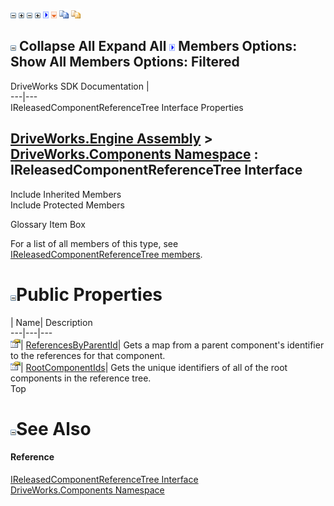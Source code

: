 ![](dotnetimages/collapse.gif) ![](dotnetimages/expand.gif) ![](dotnetimages/collapse.gif) ![](dotnetimages/expand.gif) ![](dotnetimages/drpdown.gif) ![](dotnetimages/drpdown_orange.gif) ![](dotnetimages/copycode.gif) ![](dotnetimages/copycodeHighlight.gif)

![](dotnetimages/collapse.gif) Collapse All Expand All ![](dotnetimages/drpdown.gif) Members Options: Show All  Members Options: Filtered   
---  
DriveWorks SDK Documentation  |   
---|---  
IReleasedComponentReferenceTree Interface Properties   
  
[DriveWorks.Engine Assembly](topic2156.md) > [DriveWorks.Components Namespace](topic6089.md) : IReleasedComponentReferenceTree Interface  
---  
  
Include Inherited Members    
Include Protected Members    


Glossary Item Box

For a list of all members of this type, see [IReleasedComponentReferenceTree members](topic6107.md).

# ![](dotnetimages/collapse.gif)Public Properties

| Name| Description  
---|---|---  
![ Property](dotnetimages/Property.gif)| [ReferencesByParentId](topic6111.md)| Gets a map from a parent component's identifier to the references for that component.   
![ Property](dotnetimages/Property.gif)| [RootComponentIds](topic6112.md)| Gets the unique identifiers of all of the root components in the reference tree.   
Top

# ![](dotnetimages/collapse.gif)See Also

#### Reference

[IReleasedComponentReferenceTree Interface](topic6106.md)   
[DriveWorks.Components Namespace](topic6089.md)


